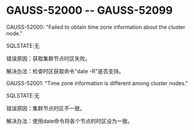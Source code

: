 # GAUSS-52000 -- GAUSS-52099<a name="ZH-CN_TOPIC_0302072937"></a>

GAUSS-52000: "Failed to obtain time zone information about the cluster node."

SQLSTATE:无

错误原因：获取集群节点时区失败。

解决办法：检查时区获取命令"date -R"是否支持。

GAUSS-52001: "Time zone information is different among cluster nodes."

SQLSTATE:无

错误原因：集群节点时区不一致。

解决办法：使用date命令将各个节点的时区设为一致。

